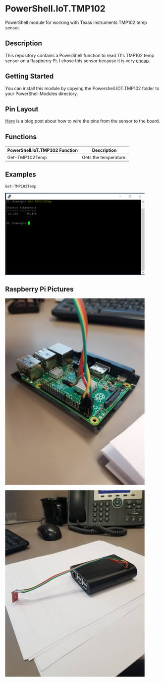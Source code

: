# PowerShell.IoT.TMP102
PowerShell module for working with Texas Instruments TMP102 temp sensor.

## Description
This repository contains a PowerShell function to read TI's TMP102 temp sensor on a Raspberry Pi. I chose this sensor because it is very [cheap](https://www.sparkfun.com/products/13314).

## Getting Started
You can install this module by copying the Powershell.IOT.TMP102 folder to your PowerShell Modules directory.

## Pin Layout
[Here](http://www.rpiblog.com/2012/07/raspberry-pi-temperature-sensor-using.html) is a blog post about how to wire the pins from the sensor to the board.


## Functions
|  PowerShell.IoT.TMP102 Function  |  Description  |
| ------------- | ------------- |
| Get-TMP102Temp| Gets the temperature. |

## Examples

```
Get-TMP102Temp
```

![screenshot](https://github.com/jeremymcgee73/PowerShell.IoT.TMP102/blob/master/images/screenshot.PNG "Screenshot showing the return values of Get-TMP102Temp")

## Raspberry Pi Pictures
![pi1](https://github.com/jeremymcgee73/PowerShell.IoT.TMP102/blob/master/images/pi1.jpg "Picture of the raspberry pi pins without the case")

![pi2](https://github.com/jeremymcgee73/PowerShell.IoT.TMP102/blob/master/images/pi2.jpg "Picture of the raspberry pi pins with the case")
